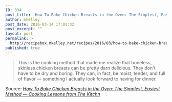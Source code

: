 ```yaml
---
ID: 334
post_title: 'How To Bake Chicken Breasts in the Oven: The Simplest, Easiest Method — Cooking Lessons from The Kitchn'
author: mkelley
post_date: 2016-03-14 17:01:32
post_excerpt: ""
layout: post
permalink: >
  http://recipebox.mkelley.net/recipes/2016/03/how-to-bake-chicken-breasts-in-the-oven-the-simplest-easiest-method-cooking-lessons-from-the-kitchn/
published: true
---
```

<blockquote>This is the cooking method that made me realize that boneless, skinless chicken breasts can be pretty darn delicious. They don't have to be dry and boring. They can, in fact, be moist, tender, and full of flavor — something I actually look forward to having for dinner.</blockquote><p>Source: <em><a href="http://www.thekitchn.com/how-to-cook-the-best-chicken-breasts-in-the-oven-cooking-lessons-from-the-kitchn-211453">How To Bake Chicken Breasts in the Oven: The Simplest, Easiest Method — Cooking Lessons from The Kitchn</a></em></p>